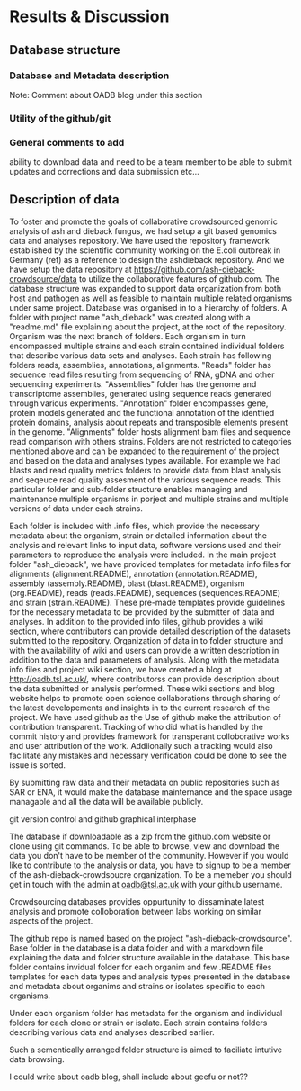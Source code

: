 # Results & Discussion

## Database structure

### Database and Metadata description
Note: Comment about OADB blog under this section
### Utility of the github/git

### General comments to add
ability to download data and need to be a team member to be able to submit updates and corrections and data submission etc...
## Description of data





To foster and promote the goals of collaborative crowdsourced genomic analysis of ash and dieback fungus, we had setup a git based genomics data and analyses repository.
We have used the repository framework established by the scientific community working on the E.coli outbreak in Germany (ref) as a reference to design the ashdieback repository.
And we have setup the data repository at https://github.com/ash-dieback-crowdsource/data to utilize the collaborative features of github.com.
The database structure was expanded to support data organization from both host and pathogen as well as feasible to maintain multiple related organisms under same project.
Database was organised in to a hierarchy of folders.
A folder with project name "ash_dieback" was created along with a "readme.md" file explaining about the project, at the root of the repository.
Organism was the next branch of folders. Each organism in turn encompassed multiple strains and each strain contained individual folders that describe various data sets and analyses.
Each strain has following folders reads, assemblies, annotations, alignments.
"Reads" folder has sequence read files resulting from sequencing of RNA, gDNA and other sequencing experiments.
"Assemblies" folder has the genome and transcriptome assemblies, generated using sequence reads generated through various experiments.
"Annotation" folder encompasses gene, protein models generated and the functional annotation of the identfied protein domains, analysis about repeats and transposible elements present in the genome.
"Alignments" folder hosts alignment bam files and sequence read comparison with others strains.
Folders are not restricted to categories mentioned above and can be expanded to the requirement of the project and based on the data and analyses types available.
For example we had  blasts and read quality metrics folders to provide data from blast analysis and seqeuce read quality assesment of the various sequence reads.
This particular folder and sub-folder structure enables managing and maintenance multiple organisms in porject and multiple strains and multiple versions of data under each strains.

Each folder is included with .info files, which provide the necessary metadata about the organism, strain or detailed information about the analysis and relevant links to input data, software versions used and their parameters to reproduce the analysis were included.
In the main project folder "ash_dieback", we have provided templates for metadata info files for alignments (alignment.README), annotation (annotation.README), assembly (assembly.README), blast (blast.README), organism (org.README), reads (reads.README), sequences (sequences.README) and strain (strain.README).
These pre-made templates provide guidelines for the necessary metadata to be provided by the submitter of data and analyses.
In addition to the provided info files, github provides a wiki section, where contributors can provide detailed description of the datasets submitted to the repository.
Organization of data in to folder structure and with the availability of wiki and users can provide a written description in addition to the data and parameters of analysis.
Along with the metadata info files and project wiki section, we have created a blog at http://oadb.tsl.ac.uk/, where contributorss can provide description about the data submitted or analysis performed. These wiki sections and blog website helps to promote open science collaborations through sharing of the latest developements and insights in to the current research of the project.
We have used github as the
Use of github make the attribution of contribution transparent.
Tracking of who did what is handled by the commit history and provides framework for transperant colloborative works and user attribution of the work.
Addiionally such a tracking would also facilitate any mistakes and necessary verification could be done to see the issue is sorted.

By submitting raw data and their metadata on public repositories such as SAR or ENA, it would make the database mainternance
and the space usage managable and all the data will be available publicly.


git version control and github graphical interphase

The database if downloadable as a zip from the github.com website or clone using git commands. To be able to browse, view and
download the data you don't have to be member of the community. However if you would like to contribute to the analysis or data,
you have to signup to be a member of the ash-dieback-crowdsoucre organization. To be a memeber you should get in touch with
the admin at oadb@tsl.ac.uk with your github username.

Crowdsourcing databases provides oppurtunity to dissaminate latest analysis and promote colloboration between labs working
on similar aspects of the project.

The github repo is named based on the project "ash-dieback-crowdsource".
Base folder in the database is a data folder and with a markdown file explaining the data and folder structure available in the database.
This base folder contains invidual folder for each organim and few .README files templates for each data types and analysis types
presented in the database and metadata about organims and strains or isolates specific to each organisms.

Under each organism folder has metadata for the organism and individual folders for each clone or strain or isolate.
Each strain contains folders describing various data and analyses described earlier.

Such a sementically arranged folder structure is aimed to faciliate intutive data browsing.


I could write about oadb blog, shall include about geefu or not??
